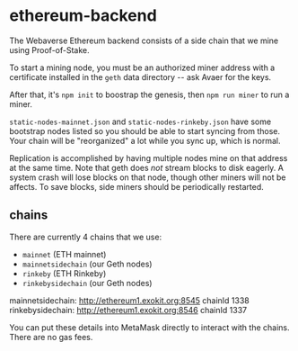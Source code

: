 # ethereum-backend

The Webaverse Ethereum backend consists of a side chain that we mine using Proof-of-Stake.

To start a mining node, you must be an authorized miner address with a certificate installed in the `geth` data directory -- ask Avaer for the keys.

After that, it's `npm init` to boostrap the genesis, then `npm run miner` to run a miner.

`static-nodes-mainnet.json` and `static-nodes-rinkeby.json` have some bootstrap nodes listed so you should be able to start syncing from those. Your chain will be "reorganized" a lot while you sync up, which is normal.

Replication is accomplished by having multiple nodes mine on that address at the same time. Note that geth does _not_ stream blocks to disk eagerly. A system crash will lose blocks on that node, though other miners will not be affects. To save blocks, side miners should be periodically restarted.

## chains

There are currently 4 chains that we use:

- `mainnet` (ETH mainnet)
- `mainnetsidechain` (our Geth nodes)
- `rinkeby` (ETH Rinkeby)
- `rinkebysidechain` (our Geth nodes)

mainnetsidechain: http://ethereum1.exokit.org:8545 chainId 1338 
rinkebysidechain: http://ethereum1.exokit.org:8546 chainId 1337

You can put these details into MetaMask directly to interact with the chains. There are no gas fees.
